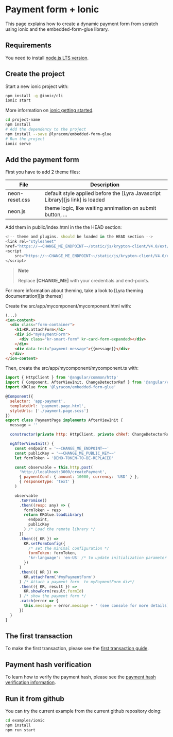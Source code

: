 # Payment form + Ionic

This page explains how to create a dynamic payment form from scratch using
ionic and the embedded-form-glue library.

## Requirements

You need to install [node.js LTS version](https://nodejs.org/en/).

## Create the project

Start a new ionic project with:

```bash
npm install -g @ionic/cli
ionic start
```

More information on [ionic getting started](https://ionicframework.com/docs/intro/cli).

```bash
cd project-name
npm install
# Add the dependency to the project
npm install --save @lyracom/embedded-form-glue
# Run the project
ionic serve
```

## Add the payment form

First you have to add 2 theme files:

| File              | Description                                                                   |
| ----------------- | ----------------------------------------------------------------------------- |
| neon-reset.css    | default style applied before the [Lyra Javascript Library][js link] is loaded |
| neon.js           | theme logic, like waiting annimation on submit button, ...                    |

Add them in public/index.html in the the HEAD section:

```javascript
<!-- theme and plugins. should be loaded in the HEAD section -->
<link rel="stylesheet"
href="https://~~CHANGE_ME_ENDPOINT~~/static/js/krypton-client/V4.0/ext/neon-reset.css">
<script
    src="https://~~CHANGE_ME_ENDPOINT~~/static/js/krypton-client/V4.0/ext/neon.js">
</script>
```

> **Note**
> 
> Replace **[CHANGE_ME]** with your credentials and end-points.

For more information about theming, take a look to [Lyra theming documentation][js themes]

Create the src/app/mycomponent/mycomponent.html with:

```html
(...)
<ion-content>
  <div class="form-container">
    <h1>KR.attachForm</h1>
    <div id="myPaymentForm">
      <div class="kr-smart-form" kr-card-form-expanded></div>
    </div>
    <div data-test="payment-message">{{message}}</div>
  </div>
</ion-content>
```

Then, create the src/app/mycomponent/mycomponent.ts with:

```javascript
import { HttpClient } from '@angular/common/http'
import { Component, AfterViewInit, ChangeDetectorRef } from '@angular/core'
import KRGlue from '@lyracom/embedded-form-glue'

@Component({
  selector: 'app-payment',
  templateUrl: 'payment.page.html',
  styleUrls: ['./payment.page.scss']
})
export class PaymentPage implements AfterViewInit {
  message = ''

  constructor(private http: HttpClient, private chRef: ChangeDetectorRef) {}

  ngAfterViewInit() {
    const endpoint = '~~CHANGE_ME_ENDPOINT~~'
    const publicKey = '~~CHANGE_ME_PUBLIC_KEY~~'
    let formToken = 'DEMO-TOKEN-TO-BE-REPLACED'

    const observable = this.http.post(
      'http://localhost:3000/createPayment',
      { paymentConf: { amount: 10000, currency: 'USD' } },
      { responseType: 'text' }
    )

    observable
      .toPromise()
      .then((resp: any) => {
        formToken = resp
        return KRGlue.loadLibrary(
          endpoint,
          publicKey
        ) /* Load the remote library */
      })
      .then(({ KR }) =>
        KR.setFormConfig({
          /* set the minimal configuration */
          formToken: formToken,
          'kr-language': 'en-US' /* to update initialization parameter */
        })
      )
      .then(({ KR }) =>
        KR.attachForm('#myPaymentForm')
      ) /* Attach a payment form  to myPaymentForm div*/
      .then(({ KR, result }) =>
        KR.showForm(result.formId)
      ) /* show the payment form */
      .catch(error => {
        this.message = error.message + ' (see console for more details)'
      })
  }
}
```

## The first transaction

To make the first transaction, please see the [first transaction guide](../../README.md).
## Payment hash verification

To learn how to verify the payment hash, please see the [payment hash verification information](../server/README.md).

## Run it from github

You can try the current example from the current github repository doing:

```sh
cd examples/ionic
npm install
npm run start
```

[js quick start]: https://lyra.com/fr/doc/rest/V4.0/javascript/quick_start_js.html
[js integration guide]: https://lyra.com/fr/doc/rest/V4.0/javascript/guide/start.html
[rest api]: https://lyra.com/fr/doc/rest/V4.0/api/reference.html
